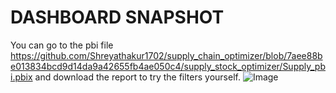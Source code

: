 # DASHBOARD SNAPSHOT
You can go to the pbi file https://github.com/Shreyathakur1702/supply_chain_optimizer/blob/7aee88be013834bcd9d14da9a42655fb4ae050c4/supply_stock_optimizer/Supply_pbi.pbix and download the report to try the filters yourself.
![Image](https://github.com/user-attachments/assets/3be6f60f-47f1-4dbd-9db2-3eb6182bd3b9)

